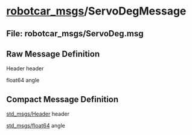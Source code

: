 # [robotcar_msgs](../README.md)/ServoDegMessage #

## File: robotcar_msgs/ServoDeg.msg
## Raw Message Definition

Header header  
  
float64 angle  


## Compact Message Definition

[std_msgs/Header](http://docs.ros.org/en/melodic/api/std_msgs/html/msg/Header.html) header  
  
[std_msgs/float64](http://docs.ros.org/en/melodic/api/std_msgs/html/msg/Float64.html) angle  
